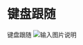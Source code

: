 # 键盘跟随
键盘跟随
![输入图片说明](https://gitee.com/uploads/images/2017/1115/044651_ba2dd223_1605829.png "屏幕快照 2017-11-15 上午4.47.14.png")